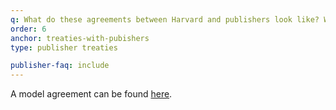 ```yaml
---
q: What do these agreements between Harvard and publishers look like? What are the terms?
order: 6
anchor: treaties-with-pubishers
type: publisher treaties

publisher-faq: include
---
```

A model agreement can be found [here]({{site.baseurl}}/assets/files/model-pub-agreement-090430.pdf).
